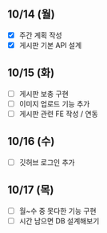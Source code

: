## 10/14 (월)

- [x] 주간 계획 작성
- [x] 게시판 기본 API 설계

## 10/15 (화)

- [ ] 게시판 보충 구현
- [ ] 이미지 업로드 기능 추가
- [ ] 게시판 관련 FE 작성 / 연동

## 10/16 (수)

- [ ] 깃허브 로그인 추가

## 10/17 (목)

- [ ] 월~수 중 못다한 기능 구현
- [ ] 시간 남으면 DB 설계해보기

